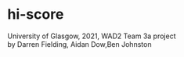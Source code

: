# hi-score

University of Glasgow, 2021, WAD2 Team 3a project  
by Darren Fielding, 
Aidan Dow,Ben Johnston

